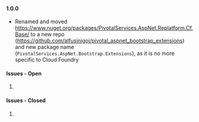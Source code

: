 #### 1.0.0
- Renamed and moved https://www.nuget.org/packages/PivotalServices.AspNet.Replatform.Cf.Base/ to a new repo (https://github.com/alfusinigoj/pivotal_aspnet_bootstrap_extensions) and new package name (`PivotalServices.AspNet.Bootstrap.Extensions`), as it is no more specific to Cloud Foundry

#### Issues - Open
1. 

#### Issues - Closed
1. 